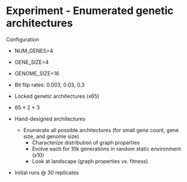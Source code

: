 # Experiment - Enumerated genetic architectures

Configuration

- NUM_GENES=4
- GENE_SIZE=4
- GENOME_SIZE=16

- Bit flip rates: 0.003, 0.03, 0.3
- Locked genetic architectures (x65)

- 65 * 2 * 3

- Hand-designed architectures
  - Enumerate all possible architectures (for small gene count, gene size, and genome size)
    - Characterize distribution of graph properties
    - Evolve each for 10k generations in random static environment (x10)
    - Look at landscape (graph properties vs. fitness)

- Initial runs @ 30 replicates